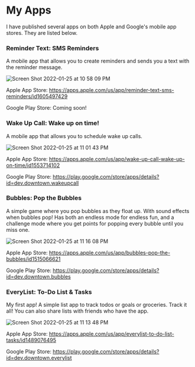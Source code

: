 <p hidden>This is a GitHub Pages site, view it here https://downtown.dev!</p>

# My Apps
I have published several apps on both Apple and Google's mobile app stores. They are listed below.

### Reminder Text: SMS Reminders
A mobile app that allows you to create reminders and sends you a text with the reminder message.

![Screen Shot 2022-01-25 at 10 58 09 PM](https://user-images.githubusercontent.com/54512894/151117376-f93af5d2-8d7b-428b-8bc2-2411f20d4978.png)

Apple App Store: https://apps.apple.com/us/app/reminder-text-sms-reminders/id1605497429

Google Play Store: Coming soon!

### Wake Up Call: Wake up on time!
A mobile app that allows you to schedule wake up calls.

![Screen Shot 2022-01-25 at 11 01 43 PM](https://user-images.githubusercontent.com/54512894/151117893-5ac5c6de-8b6b-420d-82da-efd9764efc84.png)

Apple App Store: https://apps.apple.com/us/app/wake-up-call-wake-up-on-time/id1553714102

Google Play Store: https://play.google.com/store/apps/details?id=dev.downtown.wakeupcall

### Bubbles: Pop the Bubbles
A simple game where you pop bubbles as they float up. With sound effects when bubbles pop! Has both an endless mode for endless fun, and a challenge mode where you get points for popping every bubble until you miss one.

![Screen Shot 2022-01-25 at 11 16 08 PM](https://user-images.githubusercontent.com/54512894/151119485-7dff3e75-d904-4048-8f61-5b4a420b6f0d.png)

Apple App Store: https://apps.apple.com/us/app/bubbles-pop-the-bubbles/id1515066621

Google Play Store: https://play.google.com/store/apps/details?id=dev.downtown.bubbles


### EveryList: To-Do List & Tasks
My first app! A simple list app to track todos or goals or groceries. Track it all! You can also share lists with friends who have the app.

![Screen Shot 2022-01-25 at 11 13 48 PM](https://user-images.githubusercontent.com/54512894/151119243-cd49b977-08db-4bd5-b4a7-7b934ff7fc67.png)

Apple App Store: https://apps.apple.com/us/app/everylist-to-do-list-tasks/id1489076495

Google Play Store: https://play.google.com/store/apps/details?id=dev.downtown.everylist
